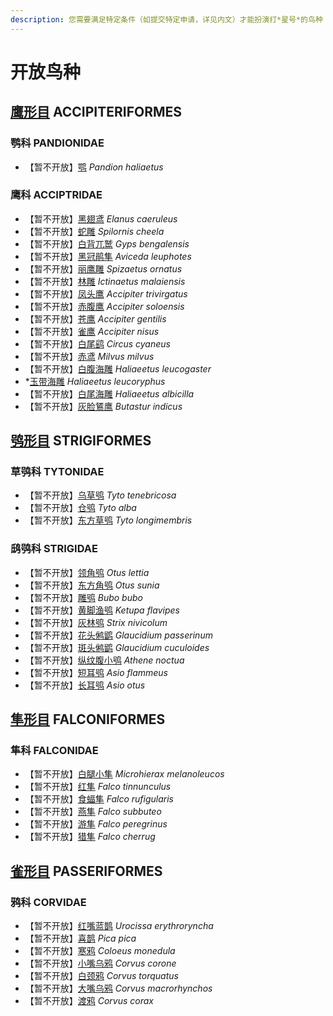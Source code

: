 ```yaml
---
description: 您需要满足特定条件（如提交特定申请，详见内文）才能扮演打*星号*的鸟种！
---
```


# 开放鸟种

## [鹰形目](accipiter.md) ACCIPITERIFORMES

### 鹗科 PANDIONIDAE

* 【暂不开放】[鹗](accipiter.md#e-pandion-haliaetus) _Pandion haliaetus_ 

### 鹰科 ACCIPTRIDAE

* 【暂不开放】[黑翅鸢](accipiter.md#hei-chi-yuan-elanus-caeruleus) _Elanus caeruleus_
* 【暂不开放】[蛇雕](accipiter.md#she-diao-spilornis-cheela) _Spilornis cheela_
* 【暂不开放】[白背兀鹫](accipiter.md#bai-bei-wu-jiu-gyps-bengalensis) _Gyps bengalensis_
* 【暂不开放】[黑冠鹃隼](accipiter.md#hei-guan-juan-sun-aviceda-leuphotes) _Aviceda leuphotes_
* 【暂不开放】[丽鹰雕](accipiter.md#li-ying-diao-spizaetus-ornatus) _Spizaetus ornatus_
* 【暂不开放】[林雕](accipiter.md#lin-diao-ictinaetus-malaiensis) _Ictinaetus malaiensis_
* 【暂不开放】[凤头鹰](accipiter.md#feng-tou-ying-accipiter-trivirgatus) _Accipiter trivirgatus_
* 【暂不开放】[赤腹鹰](accipiter.md#chi-fu-ying-accipiter-soloensis) _Accipiter soloensis_
* 【暂不开放】[苍鹰](accipiter.md#cang-ying-accipiter-gentilis) _Accipiter gentilis_
* 【暂不开放】[雀鹰](accipiter.md#que-ying-accipiter-nisus) _Accipiter nisus_
* 【暂不开放】[白尾鹞](accipiter.md#bai-wei-yao-circus-cyaneus) _Circus cyaneus_
* 【暂不开放】[赤鸢](accipiter.md#chi-yuan-milvus-milvus) _Milvus milvus_
* 【暂不开放】[白腹海雕](accipiter.md#bai-fu-hai-diao-haliaeetus-leucogaster) _Haliaeetus leucogaster_
* \*[玉带海雕](accipiter.md#yu-dai-hai-diao-haliaeetus-leucoryphus) _Haliaeetus leucoryphus_
* 【暂不开放】[白尾海雕](accipiter.md#bai-wei-hai-diao-haliaeetus-albicilla) _Haliaeetus albicilla_
* 【暂不开放】[灰脸鵟鹰](accipiter.md#hui-lian-kuang-ying-butastur-indicus) _Butastur indicus_

## [鸮形目](owls.md) STRIGIFORMES

### 草鸮科 TYTONIDAE

* 【暂不开放】[乌草鸮](owls.md#wu-cao-xiao-tyto-tenebricosa) _Tyto tenebricosa_
* 【暂不开放】[仓鸮](owls.md#cang-xiao-tyto-alba) _Tyto alba_
* 【暂不开放】[东方草鸮](owls.md#dong-fang-cao-xiao-tyto-longimembris) _Tyto longimembris_

### 鸱鸮科 STRIGIDAE

* 【暂不开放】[领角鸮](owls.md#ling-jiao-xiao-otus-lettia) _Otus lettia_
* 【暂不开放】[东方角鸮](owls.md#dong-fang-jiao-xiao-otus-sunia) _Otus sunia_
* 【暂不开放】[雕鸮](owls.md#diao-xiao-bubo-bubo) _Bubo bubo_
* 【暂不开放】[黄脚渔鸮](owls.md#huang-jiao-yu-xiao-ketupa-flavipes) _Ketupa flavipes_
* 【暂不开放】[灰林鸮](owls.md#hui-lin-xiao-strix-nivicolum) _Strix nivicolum_
* 【暂不开放】[花头鸺鹠](owls.md#hua-tou-xiu-liu-glaucidium-passerinum) _Glaucidium passerinum_
* 【暂不开放】[斑头鸺鹠](owls.md#ban-tou-xiu-liu-glaucidium-cuculoides) _Glaucidium cuculoides_
* 【暂不开放】[纵纹腹小鸮](owls.md#zong-wen-fu-xiao-xiao-athene-noctua) _Athene noctua_
* 【暂不开放】[短耳鸮](owls.md#duan-er-xiao-asio-flammeus) _Asio flammeus_
* 【暂不开放】[长耳鸮](owls.md#chang-er-xiao-asio-otus) _Asio otus_

## [隼形目](falcons.md) FALCONIFORMES

### 隼科 FALCONIDAE

* 【暂不开放】[白腿小隼](falcons.md#bai-tui-xiao-sun-microhierax-melanoleucos) _Microhierax melanoleucos_
* 【暂不开放】[红隼](falcons.md#hong-sun-falco-tinnunculus) _Falco tinnunculus_
* 【暂不开放】[食蝠隼](falcons.md#shi-fu-sun-falco-rufigularis) _Falco rufigularis_
* 【暂不开放】[燕隼](falcons.md#yan-sun-falco-subbuteo) _Falco subbuteo_
* 【暂不开放】[游隼](falcons.md#yan-sun-falco-subbuteo) _Falco peregrinus_
* 【暂不开放】[猎隼](falcons.md#lie-sun-falco-cherrug) _Falco cherrug_

## [雀形目](songbirds.md) PASSERIFORMES

### 鸦科 CORVIDAE

* 【暂不开放】[红嘴蓝鹊](songbirds.md#hong-zui-lan-que-urocissa-erythroryncha) _Urocissa erythroryncha_
* 【暂不开放】[喜鹊](songbirds.md#xi-que-pica-pica) _Pica pica_
* 【暂不开放】[寒鸦](songbirds.md#han-ya-coloeus-monedula) _Coloeus monedula_
* 【暂不开放】[小嘴乌鸦](songbirds.md#xiao-zui-wu-ya-corvus-corone) _Corvus corone_
* 【暂不开放】[白颈鸦](songbirds.md#bai-jing-ya-corvus-torquatus) _Corvus torquatus_
* 【暂不开放】[大嘴乌鸦](songbirds.md#da-zui-wu-ya-corvus-macrorhynchos) _Corvus macrorhynchos_
* 【暂不开放】[渡鸦](songbirds.md#du-ya-corvus-corax) _Corvus corax_

